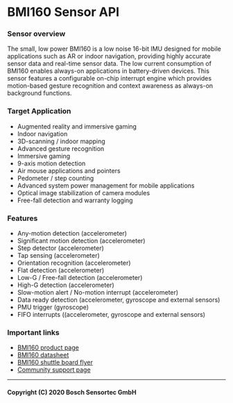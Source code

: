 # BMI160 Sensor API

### Sensor overview

The small, low power BMI160 is a low noise 16-bit IMU designed for mobile applications such as AR or indoor navigation, providing highly accurate sensor data and real-time sensor data. The low current consumption of BMI160 enables always-on applications in battery-driven devices. This sensor features a configurable on-chip interrupt engine which provides motion-based gesture recognition and context awareness as always-on background functions.

### Target Application
- Augmented reality and immersive gaming
- Indoor navigation
- 3D-scanning / indoor mapping
- Advanced gesture recognition
- Immersive gaming
- 9-axis motion detection
- Air mouse applications and pointers
- Pedometer / step counting
- Advanced system power management for mobile applications
- Optical image stabilization of camera modules
- Free-fall detection and warranty logging

### Features
- Any-motion detection (accelerometer)
- Significant motion detection (accelerometer)
- Step detector (accelerometer)
- Tap sensing (accelerometer)
- Orientation recognition (accelerometer)
- Flat detection (accelerometer)
- Low-G / Free-fall detection (accelerometer)
- High-G detection (accelerometer)
- Slow-motion alert / No-motion interrupt (accelerometer)
- Data ready detection (accelerometer, gyroscope and external sensors)
- PMU trigger (gyroscope)
- FIFO interrupts ((accelerometer, gyroscope and external sensors)

### Important links

- [BMI160 product page](https://www.bosch-sensortec.com/products/motion-sensors/imus/bmi160/)
- [BMI160 datasheet](https://www.bosch-sensortec.com/media/boschsensortec/downloads/datasheets/bst-bmi160-ds000.pdf)
- [BMI160 shuttle board flyer](https://www.bosch-sensortec.com/media/boschsensortec/downloads/shuttle_board_flyer/bst-dhw-fl022.pdf)
- [Community support page](https://community.bosch-sensortec.com)

---
#### Copyright (C) 2020 Bosch Sensortec GmbH